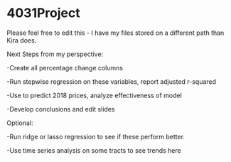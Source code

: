# 4031Project

Please feel free to edit this - I have my files stored on a different path than Kira does.

Next Steps from my perspective:

-Create all percentage change columns

-Run stepwise regression on these variables, report adjusted r-squared

-Use to predict 2018 prices, analyze effectiveness of model

-Develop conclusions and edit slides


Optional:

-Run ridge or lasso regression to see if these perform better.

-Use time series analysis on some tracts to see trends here

